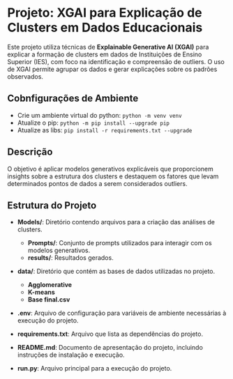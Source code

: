 # Projeto: XGAI para Explicação de Clusters em Dados Educacionais 

Este projeto utiliza técnicas de **Explainable Generative AI (XGAI)** para explicar a formação de clusters em dados de Instituições de Ensino Superior (IES), com foco na identificação e compreensão de outliers. O uso de XGAI permite agrupar os dados e gerar explicações sobre os padrões observados.


## Cobnfigurações de Ambiente

* Crie um ambiente virtual do python: `python -m venv venv`
* Atualize o pip: `python -m pip install --upgrade pip`
* Atualize as libs: `pip install -r requirements.txt --upgrade`

## Descrição

O objetivo é aplicar modelos generativos explicáveis que proporcionem insights sobre a estrutura dos clusters e destaquem os fatores que levam determinados pontos de dados a serem considerados outliers.

## Estrutura do Projeto

- **Models/**: Diretório contendo arquivos para a criação das análises de clusters.
  - **Prompts/**: Conjunto de prompts utilizados para interagir com os modelos generativos.
   - **results/**: Resultados gerados.

- **data/**: Diretório que contém as bases de dados utilizadas no projeto.
  - **Agglomerative**
  - **K-means**
  - **Base final.csv**

- **.env**: Arquivo de configuração para variáveis de ambiente necessárias à execução do projeto.

- **requirements.txt**: Arquivo que lista as dependências do projeto.

- **README.md**: Documento de apresentação do projeto, incluindo instruções de instalação e execução.

- **run.py**: Arquivo principal para a execução do projeto.
